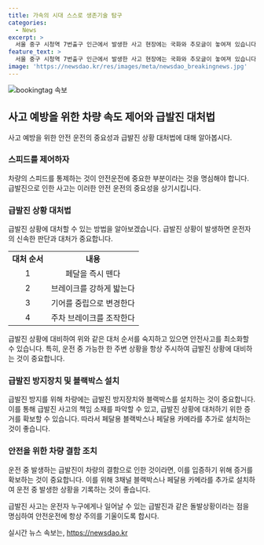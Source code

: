 ```yaml
---
title: 가속의 시대 스스로 생존기술 탐구
categories:
  - News
excerpt: >
  서울 중구 시청역 7번출구 인근에서 발생한 사고 현장에는 국화와 추모글이 놓여져 있습니다. 사고 차량은 경찰에 의해 국과수로 견인되었고, 국과수는 사고기록장치(EDR) 분석에 들어갔습니다. 이에 따라 최종 결과는 1~2개월이 소요될 것으로 예상됩니다. 사고 이후 급발진 여부가 논의되었으며, 급발진 의심 사고는 791건이 발생했지만 인정된 사례는 없습니다. 이에 대한 법안은 여러 차례 발의됐지만 처리되지 않았습니다. 급발진 상황에 대비하려면 트레이닝이 필요하며, 갑작스러운 상황에는 주의하여 대처해야 합니다. 페달용 카메라를 추가 설치하는 방안도 나왔습니다. 자동차 제조사가 대책을 마련할 때까지 각자가 대비해야 합니다.
feature_text: >
  서울 중구 시청역 7번출구 인근에서 발생한 사고 현장에는 국화와 추모글이 놓여져 있습니다. 사고 차량은 경찰에 의해 국과수로 견인되었고, 국과수는 사고기록장치(EDR) 분석에 들어갔습니다. 이에 따라 최종 결과는 1~2개월이 소요될 것으로 예상됩니다. 사고 이후 급발진 여부가 논의되었으며, 급발진 의심 사고는 791건이 발생했지만 인정된 사례는 없습니다. 이에 대한 법안은 여러 차례 발의됐지만 처리되지 않았습니다. 급발진 상황에 대비하려면 트레이닝이 필요하며, 갑작스러운 상황에는 주의하여 대처해야 합니다. 페달용 카메라를 추가 설치하는 방안도 나왔습니다. 자동차 제조사가 대책을 마련할 때까지 각자가 대비해야 합니다.
image: 'https://newsdao.kr/res/images/meta/newsdao_breakingnews.jpg'
---
```


<p><img src="https://newsdao.kr/res/images/meta/newsdao_breakingnews.jpg" alt="bookingtag 속보" /></p>

<h2 data-ke-size="size26">사고 예방을 위한 차량 속도 제어와 급발진 대처법</h2>

<p data-ke-size="size16">사고 예방을 위한 안전 운전의 중요성과 급발진 상황 대처법에 대해 알아봅시다.</p>

<h3><b>스피드를 제어하자</b></h3>

<p data-ke-size="size16">차량의 스피드를 통제하는 것이 안전운전에 중요한 부분이라는 것을 명심해야 합니다. 급발진으로 인한 사고는 이러한 안전 운전의 중요성을 상기시킵니다.</p>

<h3><b>급발진 상황 대처법</b></h3>

<p data-ke-size="size16">급발진 상황에 대처할 수 있는 방법을 알아보겠습니다. 급발진 상황이 발생하면 운전자의 신속한 판단과 대처가 중요합니다.</p>

<table>
    <tr>
        <td style="text-align: center; height: 17px;"><b>대처 순서</b></td>
        <td style="text-align: center; height: 17px;"><b>내용</b></td>
    </tr>
    <tr>
        <td style="text-align: center; height: 17px;">1</td>
        <td style="text-align: center; height: 17px;">페달을 즉시 뗀다</td>
    </tr>
    <tr>
        <td style="text-align: center; height: 17px;">2</td>
        <td style="text-align: center; height: 17px;">브레이크를 강하게 밟는다</td>
    </tr>
    <tr>
        <td style="text-align: center; height: 17px;">3</td>
        <td style="text-align: center; height: 17px;">기어를 중립으로 변경한다</td>
    </tr>
    <tr>
        <td style="text-align: center; height: 17px;">4</td>
        <td style="text-align: center; height: 17px;">주차 브레이크를 조작한다</td>
    </tr>
</table>

<p data-ke-size="size16">급발진 상황에 대비하여 위와 같은 대처 순서를 숙지하고 있으면 안전사고를 최소화할 수 있습니다. 특히, 운전 중 가능한 한 주변 상황을 항상 주시하여 급발진 상황에 대비하는 것이 중요합니다.</p>

<h3><b>급발진 방지장치 및 블랙박스 설치</b></h3>

<p data-ke-size="size16">급발진 방지를 위해 차량에는 급발진 방지장치와 블랙박스를 설치하는 것이 중요합니다. 이를 통해 급발진 사고의 책임 소재를 파악할 수 있고, 급발진 상황에 대처하기 위한 증거를 확보할 수 있습니다. 따라서 페달용 블랙박스나 페달용 카메라를 추가로 설치하는 것이 좋습니다.</p>

<h3><b>안전을 위한 차량 결함 조치</b></h3>

<p data-ke-size="size16">운전 중 발생하는 급발진이 차량의 결함으로 인한 것이라면, 이를 입증하기 위해 증거를 확보하는 것이 중요합니다. 이를 위해 3채널 블랙박스나 페달용 카메라를 추가로 설치하여 운전 중 발생한 상황을 기록하는 것이 좋습니다.</p>

<p data-ke-size="size16">급발진 사고는 운전자 누구에게나 일어날 수 있는 급발진과 같은 돌발상황이라는 점을 명심하여 안전운전에 항상 주의를 기울이도록 합시다.</p>
실시간 뉴스 속보는, <a href="https://newsdao.kr" rel="dofollow">https://newsdao.kr</a>


